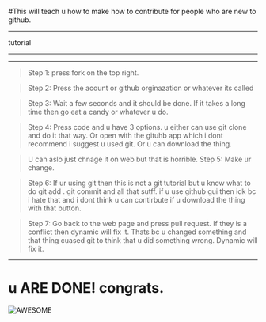#This will teach u how to make how to contribute for people who are new to github.



***
tutorial
- - -
- - -
>Step 1: press fork on the top right.


>Step 2: Press the acount or github orginazation or whatever its called

>Step 3: Wait a few seconds and it should be done. If it takes a long time then go eat a candy or whatever u do.

>Step 4: Press code and u have 3 options. u either can use git clone and do it that way. Or open with the gituhb app which i dont recommend i suggest u used git. Or u can download the thing.

>U can aslo just chnage it on web but that is horrible.
>Step 5: Make ur change.

>Step 6: If ur using git then this is not a git tutorial but u know what to do git add . git commit and all that sutff. if u use github gui then idk bc i hate that and i dont think u can contirbute if u download the thing with that button.

>Step 7: Go back to the web page and press pull request. If they is a conflict then dynamic will fix it. Thats bc u changed something and that thing cuased git to think that u did something wrong. Dynamic will fix it.

- - -
# u ARE DONE! congrats.

![AWESOME](https://th.bing.com/th/id/R6fbf30f9ebc764c7654d117303fb133a?rik=HKbo8sXtFDcGwA&riu=http%3a%2f%2fimages1.wikia.nocookie.net%2f__cb20130504063927%2fcharacters%2fimages%2f5%2f59%2fSonic_CG27_Chnl.png&ehk=Itdg8mpwYKzz7NqMZYjEHwl0g1cvBTypQAE%2fgHiDaQo%3d&risl=1&pid=ImgRaw)
